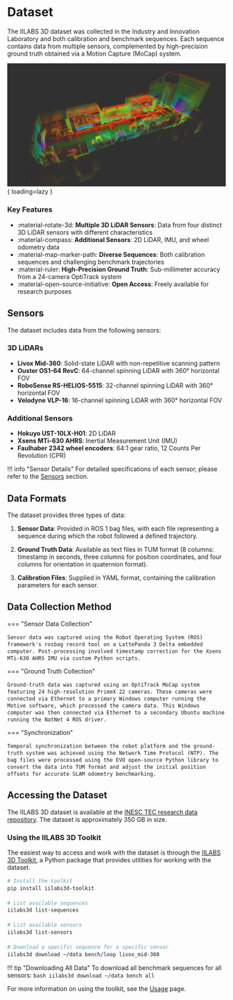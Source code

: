 # Dataset

The IILABS 3D dataset was collected in the Industry and Innovation Laboratory and both calibration and benchmark sequences. Each sequence contains data from multiple sensors, complemented by high-precision ground truth obtained via a Motion Capture (MoCap) system.

![Dataset Overview](../../assets/dataset/dataset_overview.png){ loading=lazy }

### Key Features

- :material-rotate-3d: **Multiple 3D LiDAR Sensors**: Data from four distinct 3D LiDAR sensors with different characteristics
- :material-compass: **Additional Sensors**: 2D LiDAR, IMU, and wheel odometry data
- :material-map-marker-path: **Diverse Sequences**: Both calibration sequences and challenging benchmark trajectories
- :material-ruler: **High-Precision Ground Truth**: Sub-millimeter accuracy from a 24-camera OptiTrack system
- :material-open-source-initiative: **Open Access**: Freely available for research purposes

## Sensors

The dataset includes data from the following sensors:

### 3D LiDARs

- **Livox Mid-360**: Solid-state LiDAR with non-repetitive scanning pattern
- **Ouster OS1-64 RevC**: 64-channel spinning LiDAR with 360° horizontal FOV
- **RoboSense RS-HELIOS-5515**: 32-channel spinning LiDAR with 360° horizontal FOV
- **Velodyne VLP-16**: 16-channel spinning LiDAR with 360° horizontal FOV

### Additional Sensors

- **Hokuyo UST-10LX-H01**: 2D LiDAR
- **Xsens MTi-630 AHRS**: Inertial Measurement Unit (IMU)
- **Faulhaber 2342 wheel encoders**: 64:1 gear ratio, 12 Counts Per Revolution (CPR)

!!! info "Sensor Details"
    For detailed specifications of each sensor, please refer to the [Sensors](../sensors/index.md) section.

## Data Formats

The dataset provides three types of data:

1. **Sensor Data**: Provided in ROS 1 bag files, with each file representing a sequence during which the robot followed a defined trajectory.

2. **Ground Truth Data**: Available as text files in TUM format (8 columns: timestamp in seconds, three columns for position coordinates, and four columns for orientation in quaternion format).

3. **Calibration Files**: Supplied in YAML format, containing the calibration parameters for each sensor.

## Data Collection Method

=== "Sensor Data Collection"

    Sensor data was captured using the Robot Operating System (ROS) framework's rosbag record tool on a LattePanda 3 Delta embedded computer. Post-processing involved timestamp correction for the Xsens MTi-630 AHRS IMU via custom Python scripts.

=== "Ground Truth Collection"

    Ground-truth data was captured using an OptiTrack MoCap system featuring 24 high-resolution PrimeX 22 cameras. These cameras were connected via Ethernet to a primary Windows computer running the Motive software, which processed the camera data. This Windows computer was then connected via Ethernet to a secondary Ubuntu machine running the NatNet 4 ROS driver.

=== "Synchronization"

    Temporal synchronization between the robot platform and the ground-truth system was achieved using the Network Time Protocol (NTP). The bag files were processed using the EVO open-source Python library to convert the data into TUM format and adjust the initial position offsets for accurate SLAM odometry benchmarking.

## Accessing the Dataset

The IILABS 3D dataset is available at the [INESC TEC research data repository](https://rdm.inesctec.pt/dataset/nis-2025-001). The dataset is approximately 350 GB in size.

### Using the IILABS 3D Toolkit

The easiest way to access and work with the dataset is through the [IILABS 3D Toolkit](https://github.com/JorgeDFR/iilabs3d-toolkit), a Python package that provides utilities for working with the dataset.

```bash
# Install the toolkit
pip install iilabs3d-toolkit

# List available sequences
iilabs3d list-sequences

# List available sensors
iilabs3d list-sensors

# Download a specific sequence for a specific sensor
iilabs3d download ~/data bench/loop livox_mid-360
```

!!! tip "Downloading All Data"
    To download all benchmark sequences for all sensors:
    ```bash
    iilabs3d download ~/data bench all
    ```

For more information on using the toolkit, see the [Usage](../usage.md) page.